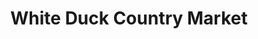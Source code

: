 ---
title: "White Duck Country Market"
url: /whitehall/white-duck-country-market/
shop: supermarket
---